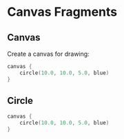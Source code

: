 # Canvas Fragments

## Canvas

Create a canvas for drawing:

```kotlin
canvas {
    circle(10.0, 10.0, 5.0, blue)
}
```

## Circle

```kotlin
canvas {
    circle(10.0, 10.0, 5.0, blue)
}
```
